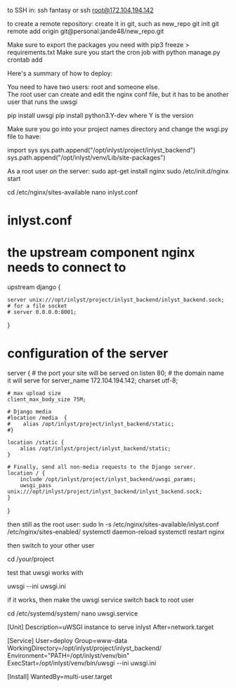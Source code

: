 to SSH in:
ssh fantasy 
or 
ssh root@172.104.194.142

to create a remote repository:
create it in git, such as new_repo
git init
git remote add origin git@personal:jande48/new_repo.git

Make sure to export the packages you need with pip3 freeze > requirements.txt
Make sure you start the cron job with python manage.py crontab add



Here's a summary of how to deploy:

You need to have two users: root and someone else.  
The root user can create and edit the nginx conf file, but 
it has to be another user that runs the uwsgi 

pip install uwsgi
pip install python3.Y-dev where Y is the version

Make sure you go into your project names directory and change the wsgi.py file to have:

import sys
sys.path.append("/opt/inlyst/project/inlyst_backend")
sys.path.append("/opt/inlyst/venv/Lib/site-packages")


As a root user on the server:
sudo apt-get install nginx
sudo /etc/init.d/nginx start 

cd /etc/nginx/sites-available
nano inlyst.conf

# inlyst.conf

# the upstream component nginx needs to connect to
upstream django {

    server unix:///opt/inlyst/project/inlyst_backend/inlyst_backend.sock; # for a file socket
    # server 0.0.0.0:8001;
}

# configuration of the server
server {
    # the port your site will be served on
    listen      80;
    # the domain name it will serve for
    server_name 172.104.194.142;
    charset     utf-8;

    # max upload size
    client_max_body_size 75M;

    # Django media
    #location /media  {
    #    alias /opt/inlyst/project/inlyst_backend/static;
    #}

    location /static {
        alias /opt/inlyst/project/inlyst_backend/static;
    }

    # Finally, send all non-media requests to the Django server.
    location / {
        include /opt/inlyst/project/inlyst_backend/uwsgi_params;
        uwsgi_pass  unix:///opt/inlyst/project/inlyst_backend/inlyst_backend.sock;
    }
}


then still as the root user:
sudo ln -s /etc/nginx/sites-available/inlyst.conf /etc/nginx/sites-enabled/
systemctl daemon-reload
systemctl restart nginx

then switch to your other user

cd /your/project

test that uwsgi works with 

uwsgi --ini uwsgi.ini


if it works, then make the uwsgi service
switch back to root user

cd /etc/systemd/system/
nano uwsgi.service


[Unit]
Description=uWSGI instance to serve inlyst
After=network.target

[Service]
User=deploy 
Group=www-data
WorkingDirectory=/opt/inlyst/project/inlyst_backend/
Environment="PATH=/opt/inlyst/venv/bin"
ExecStart=/opt/inlyst/venv/bin/uwsgi --ini uwsgi.ini

[Install]
WantedBy=multi-user.target


